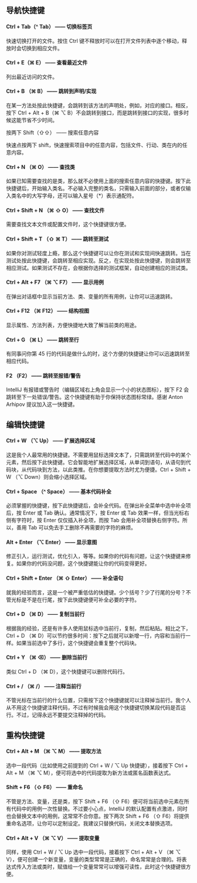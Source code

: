 ## 导航快捷键
#### Ctrl + Tab（^ Tab） —— 切换标签页

快速切换打开的文件。按住 Ctrl 键不释放时可以在打开文件列表中逐个移动，释放时会切换到相应文件。

#### Ctrl + E（⌘ E） —— 查看最近文件

列出最近访问的文件。

#### Ctrl + B （⌘ B） —— 跳转到声明/实现

在某一方法处按此快捷键，会跳转到该方法的声明处，例如，对应的接口。相反，按下 Ctrl + Alt + B（⌘ ⌥ B）不会跳转到接口，而是跳转到接口的实现，很多时候这能节省不少时间。

按两下 Shift（⇧⇧） —— 搜索任意内容

快速点按两下 shift，快速搜索项目中的任意内容，包括文件、行动、类在内的任意内容。

#### Ctrl + N （⌘ O） —— 查找类

如果已知需要查找的是类，那么就不必使用上面的搜索任意内容的快捷键。按下此快捷键后，开始输入类名。不必输入完整的类名，只需输入前面的部分，或者仅输入类名中的大写字母，还可以输入星号（*）表示通配符。

#### Ctrl + Shift + N （⌘ ⇧ O） —— 查找文件

需要查找文本文件或配置文件时，这个快捷键很方便。

#### Ctrl + Shift + T （⇧ ⌘ T） —— 跳转至测试

如果你对测试轻度上瘾，那么这个快捷键可以让你在测试和实现间快速跳转。当在测试处按此快捷键，会跳转至相应实现。反之，在实现处按此快捷键，则会跳转至相应测试。如果测试不存在，会根据你选择的测试框架，自动创建相应的测试类。

#### Ctrl + Alt + F7 （⌘ ⌥ F7） —— 显示用例

在弹出对话框中显示当前方法、类、变量的所有用例，让你可以迅速跳转。

#### Ctrl + F12 （⌘ F12） —— 结构视图

显示属性、方法列表，方便快捷地大致了解当前类的用途。

#### Ctrl + G （⌘ L） —— 跳转至行

有同事问你第 45 行的代码是做什么的时，这个方便的快捷键让你可以迅速跳转至相应代码。

#### F2 （F2） —— 跳转至报错/警告

IntelliJ 有报错或警告时（编辑区域右上角会显示一个小的状态图标），按下 F2 会跳转至下一处错误/警告。这个快捷键有助于你保持状态图标常绿。感谢 Anton Arhipov 提议加入这一快捷键。

## 编辑快捷键
#### Ctrl + W （⌥ Up） —— 扩展选择区域

这是我个人最常用的快捷键。不需要用鼠标选择文本了，只需跳转至代码中的某个元素，然后按下此快捷键。它会智能地扩展选择区域，从单词到语句，从语句到代码块，从代码块到方法，以此类推。在你想要提取方法时尤为便捷。Ctrl + Shift + W （⌥ Down）则会缩小选择区域。

#### Ctrl + Space （^ Space） —— 基本代码补全

必须掌握的快捷键，按下此快捷键后，会补全代码。在弹出补全菜单中选中补全项后，按 Enter 或 Tab 确认。通常情况下，按 Enter 或 Tab 效果一样，但当光标右侧有字符时，按 Enter 仅仅插入补全项，而按 Tab 会用补全项替换右侧字符。所以，善用 Tab 可以免去手工删除不再需要的字符的麻烦。

#### Alt + Enter （⌥ Enter） —— 显示意图

修正引入，运行测试，优化引入，等等。如果你的代码有问题，让这个快捷键来修复。如果你的代码没问题，这个快捷键能让你的代码变得更好。

#### Ctrl + Shift + Enter （⌘ ⇧ Enter） —— 补全语句

就我的经验而言，这是一个被严重低估的快捷键。少个括号？少了行尾的分号？不管光标是不是在行尾，按下此快捷键便可补全必要的字符。

#### Ctrl + D （⌘ D） —— 复制当前行

根据我的经验，还是有许多人使用鼠标选中当前行，复制，然后粘贴。相比之下，Ctrl + D （⌘ D）可以节约很多时间：按下之后就可以新增一行，内容和当前行一样。如果当前选中了多行，这个快捷键会重复整个代码块。

#### Ctrl + Y （⌘ ⌫） —— 删除当前行

类似 Ctrl + D （⌘ D），这个快捷键可以删除代码行。

#### Ctrl + / （⌘ /） —— 注释当前行

不管光标在当前行的什么位置，只需按下这个快捷键就可以注释掉当前行。我个人从不用这个快捷键注释代码，不过有时候我会用这个快捷键切换某段代码是否运行。不过，记得永远不要提交注释掉的代码。

## 重构快捷键
#### Ctrl + Alt + M （⌘ ⌥ M） —— 提取方法

选中一段代码（比如使用之前提到的 Ctrl + W / ⌥ Up 快捷键），接着按下 Ctrl + Alt + M （⌘ ⌥ M），便可将选中的代码提取为新方法或匿名函数表达式。

#### Shift + F6 （⇧ F6） —— 重命名

不管是方法、变量，还是类，按下 Shift + F6 （⇧ F6）便可将当前选中元素在所有代码中的用例一次性替换。不过要小心点，IntelliJ 的默认配置有点激进，同时也会替换文本中的用例，这常常不合你意。按下两次 Shift + F6 （⇧ F6）将提供重命名选项，让你可以定制设定。我建议只替换代码，关闭文本替换选项。

#### Ctrl + Alt + V （⌘ ⌥ V） —— 提取变量

同样，使用 Ctrl + W / ⌥ Up 选中一段代码，接着按下 Ctrl + Alt + V （⌘ ⌥ V），便可创建一个新变量，变量的类型常常是正确的，命名常常是合理的。将表达式传入方法或类时，赋值给一个变量常常可以增强可读性，此时这个快捷键很方便。
